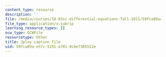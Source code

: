 ```yaml
---
content_type: resource
description: ''
file: /media/courses/18-03sc-differential-equations-fall-2011/59fca89ae57c5191a7818cbe7365512e_JNsNgXKFgdo.vtt
file_type: application/x-subrip
learning_resource_types: []
ocw_type: OCWFile
resourcetype: Other
title: 3play caption file
uid: 59fca89a-e57c-5191-a781-8cbe7365512e
---
```

